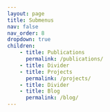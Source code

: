 ```yaml
---
layout: page
title: Submenus
nav: false
nav_order: 8
dropdown: true
children:
    - title: Publications
      permalink: /publications/
    - title: Divider
    - title: Projects
      permalink: /projects/
    - title: Divider
    - title: Blog
      permalink: /blog/
---
```

